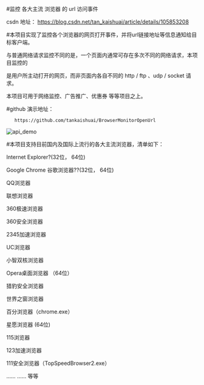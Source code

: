 #监控 各大主流 浏览器 的 url 访问事件


csdn 地址： https://blog.csdn.net/tan_kaishuai/article/details/105853208




#本项目实现了监控各个浏览器的网页打开事件，并将url链接地址等信息通知给目标客户端。


与普通网络请求监控不同的是，一个页面内通常可存在多次不同的网络请求，本项目监控的

是用户所主动打开的网页，而非页面内各自不同的 http / ftp 、udp / socket 请求。


本项目可用于网络监控、广告推广、优惠券 等等项目之上。





#github 演示地址：

       https://github.com/tankaishuai/BrowserMonitorOpenUrl

![api_demo](https://github.com/tankaishuai/BrowserMonitorOpenUrl/blob/master/res/web_1.png)






#本项目支持目前国内及国际上流行的各大主流浏览器，清单如下：

Internet Explorer?(32位， 64位)

Google Chrome 谷歌浏览器??(32位， 64位)

QQ浏览器

联想浏览器

360极速浏览器

360安全浏览器

2345加速浏览器

UC浏览器

小智双核浏览器

Opera桌面浏览器 （64位）

猎豹安全浏览器

世界之窗浏览器

百分浏览器（chrome.exe）

星愿浏览器 (64位)

115浏览器

123加速浏览器

111安全浏览器（TopSpeedBrowser2.exe）

 …… …… 等等
